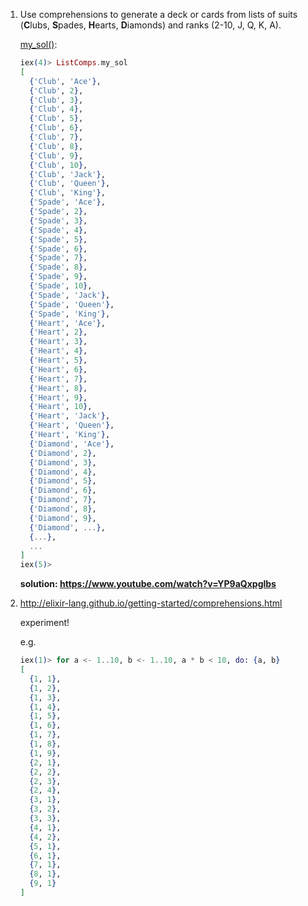 1. Use comprehensions to generate a deck or cards from lists of suits (**C**lubs, **S**pades, **H**earts, **D**iamonds) and ranks (2-10, J, Q, K, A).

   [my_sol()](./list_comprehensions.ex#L2):

   ```elixir
   iex(4)> ListComps.my_sol
   [
     {'Club', 'Ace'},  
     {'Club', 2},      
     {'Club', 3},      
     {'Club', 4},      
     {'Club', 5},      
     {'Club', 6},      
     {'Club', 7},      
     {'Club', 8},      
     {'Club', 9},      
     {'Club', 10},     
     {'Club', 'Jack'}, 
     {'Club', 'Queen'},
     {'Club', 'King'}, 
     {'Spade', 'Ace'}, 
     {'Spade', 2},     
     {'Spade', 3},
     {'Spade', 4},
     {'Spade', 5},
     {'Spade', 6},
     {'Spade', 7},
     {'Spade', 8},
     {'Spade', 9},
     {'Spade', 10},
     {'Spade', 'Jack'},
     {'Spade', 'Queen'},
     {'Spade', 'King'},
     {'Heart', 'Ace'},
     {'Heart', 2},
     {'Heart', 3},
     {'Heart', 4},
     {'Heart', 5},
     {'Heart', 6},
     {'Heart', 7},
     {'Heart', 8},
     {'Heart', 9},
     {'Heart', 10},
     {'Heart', 'Jack'},
     {'Heart', 'Queen'},
     {'Heart', 'King'},
     {'Diamond', 'Ace'},
     {'Diamond', 2},
     {'Diamond', 3},
     {'Diamond', 4},
     {'Diamond', 5},
     {'Diamond', 6},
     {'Diamond', 7},
     {'Diamond', 8},
     {'Diamond', 9},
     {'Diamond', ...},
     {...},
     ...
   ]
   iex(5)>
   ```

   **solution: https://www.youtube.com/watch?v=YP9aQxpglbs**

2. http://elixir-lang.github.io/getting-started/comprehensions.html

   experiment!

   e.g.

   ```elixir
   iex(1)> for a <- 1..10, b <- 1..10, a * b < 10, do: {a, b}
   [
     {1, 1},
     {1, 2},
     {1, 3},
     {1, 4},
     {1, 5},
     {1, 6},
     {1, 7},
     {1, 8},
     {1, 9},
     {2, 1},
     {2, 2},
     {2, 3},
     {2, 4},
     {3, 1},
     {3, 2},
     {3, 3},
     {4, 1},
     {4, 2},
     {5, 1},
     {6, 1},
     {7, 1},
     {8, 1},
     {9, 1}
   ]
   ```

   

